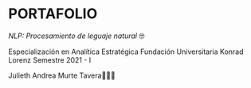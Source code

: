 # PORTAFOLIO
_NLP: Procesamiento de leguaje natural_ 🤓

Especialización en Analítica Estratégica
Fundación Universitaria Konrad Lorenz
Semestre 2021 - I


Julieth Andrea Murte Tavera👩🏻‍💻
